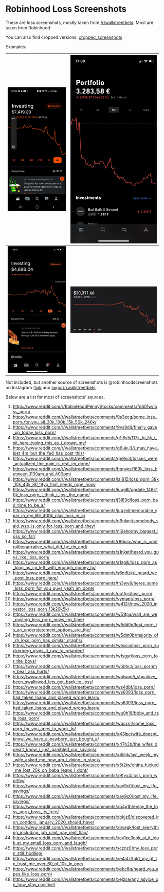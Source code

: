 # Robinhood Loss Screenshots

These are loss screenshots, mostly taken from [/r/wallstreetbets](https://www.reddit.com/r/wallstreetbets/). Most are taken from Robinhood.

You can also find cropped versions: [cropped_screenshots](cropped_screenshots/README.md)

Examples:

| ![0foi7uhopmf91](0foi7uhopmf91.jpg) |![coxvgpbfaun91](coxvgpbfaun91.jpg) |
|:--|:--|
| ![c877y0hq6tc91](c877y0hq6tc91.jpg)| ![7giukx0u5gx11](7giukx0u5gx11.webp)

Not included, but another source of screenshots is @robinhoodscreenshots on Instagram ([link](https://www.instagram.com/robinhoodscreenshots/) and [imgur/r/wallstreetbets](https://imgur.com/r/wallstreetbets/).

Below are a list for most of screenshots' sources.
1. https://www.reddit.com/r/RobinHoodPennyStocks/comments/fd601w/loss_porn/
2. https://www.reddit.com/r/wallstreetbets/comments/9s3ocg/some_loss_porn_for_you_all_30k_100k_15k_50k_240k/
3. https://www.reddit.com/r/wallstreetbets/comments/9vs8d8/finally_gave_up_today_loss_porn/
4. https://www.reddit.com/r/wallstreetbets/comments/g1l6v5/117k_to_5k_i_sit_here_typing_this_as_i_drown_my/
5. https://www.reddit.com/r/wallstreetbets/comments/g6uku3/i_may_have_lost_4m_but_the_fed_has_cost_this/
6. https://www.reddit.com/r/wallstreetbets/comments/ge9not/losses_were_actualized_the_pain_is_real_im_done/
7. https://www.reddit.com/r/wallstreetbets/comments/hqnyes/163k_loss_between_1130am_and_400pm/
8. https://www.reddit.com/r/wallstreetbets/comments/ial815/loss_porn_38k_10k_40k_80_19yo_that_needs_rope_now/
9. https://www.reddit.com/r/wallstreetbets/comments/iuug8l/update_146k10k_loss_porn_i_think_i_lost_the_game/
10. https://www.reddit.com/r/wallstreetbets/comments/j3l89d/loss_porn_bad_time_to_be_a/
11. https://www.reddit.com/r/wallstreetbets/comments/jugzel/memorable_year_in_my_life_400k_plus_loss_in_a/
12. https://www.reddit.com/r/wallstreetbets/comments/n9nkmj/somebody_said_wsb_is_only_for_loss_porn_and_they/
13. https://www.reddit.com/r/wallstreetbets/comments/ni6ehp/my_biggest_loss_so_far/
14. https://www.reddit.com/r/wallstreetbets/comments/r86occ/who_is_controlthenarrative_what_did_he_do_and/
15. https://www.reddit.com/r/wallstreetbets/comments/s1nket/heard_you_guys_like_loss_porn/
16. https://www.reddit.com/r/wallstreetbets/comments/s1zglk/loss_porn_as_long_as_im_left_with_enough_money_to/
17. https://www.reddit.com/r/wallstreetbets/comments/s6m5zk/i_heard_we_post_loss_porn_here/
18. https://www.reddit.com/r/wallstreetbets/comments/th3wy8/heres_some_loss_porn_for_you_guys_yeah_im_done/
19. https://www.reddit.com/r/wallstreetbets/comments/uoffgs/loss_porn/
20. https://www.reddit.com/r/wallstreetbets/comments/vymapt/loss_porn/
21. https://www.reddit.com/r/wallstreetbets/comments/w412lj/new_2020_investor_loss_porn_13k20k5k/
22. https://www.reddit.com/r/wallstreetbets/comments/w51tpa/wait_are_we_posting_loss_porn_nows_my_time/
23. https://www.reddit.com/r/wallstreetbets/comments/w5dd0e/lost_porn_is_an_understatement_options_are_the/
24. https://www.reddit.com/r/wallstreetbets/comments/w5dm0b/majority_of_rh_loss_porn_has_similar_graphs/
25. https://www.reddit.com/r/wallstreetbets/comments/wexcia/loss_porn_zuckerberg_gives_it_raw_to_retarded/
26. https://www.reddit.com/r/wallstreetbets/comments/wfsgyr/loss_porn_for_the_boys/
27. https://www.reddit.com/r/wallstreetbets/comments/wobhut/loss_pornmy_bear_ass_hurts/
28. https://www.reddit.com/r/wallstreetbets/comments/wolwon/i_shouldve_been_swallowed_lets_get_back_to_loss/
29. https://www.reddit.com/r/wallstreetbets/comments/ws4dbf/loss_porn/
30. https://www.reddit.com/r/wallstreetbets/comments/ws6093/loss_porn_had_taken_loans_and_played_wrong_learn/
31. https://www.reddit.com/r/wallstreetbets/comments/ws6093/loss_porn_had_taken_loans_and_played_wrong_learn/
32. https://www.reddit.com/r/wallstreetbets/comments/wu0h18/bbby_and_tsla_loss_porn/
33. https://www.reddit.com/r/wallstreetbets/comments/wucxs1/some_loss_porn_for_you_apes_to_wack_to/
34. https://www.reddit.com/r/wallstreetbets/comments/x43lpc/wife_doesnt_know_we_have_a_newborn_just_bought_a/
35. https://www.reddit.com/r/wallstreetbets/comments/x47h3b/the_wifes_doesnt_know_i_just_gambled_our_savings/
36. https://www.reddit.com/r/wallstreetbets/comments/x4ljbk/last_week_my_wife_asked_me_how_am_i_doing_in_stock/
37. https://www.reddit.com/r/wallstreetbets/comments/x5t2iw/china_fucked_me_lost_20k_on_baba_leaps_i_dont/
38. https://www.reddit.com/r/wallstreetbets/comments/x9fvx4/loss_porn_worthy/
39. https://www.reddit.com/r/wallstreetbets/comments/xay9c0/lost_my_life_savings/
40. https://www.reddit.com/r/wallstreetbets/comments/xay9c0/lost_my_life_savings/
41. https://www.reddit.com/r/wallstreetbets/comments/xb4g1b/enjoy_the_loss_porn_boys_its_free/
42. https://www.reddit.com/r/wallstreetbets/comments/xbkjz6/discovered_iron_condors_january_2020_should_have/
43. https://www.reddit.com/r/wallstreetbets/comments/xbvegk/lost_everything_including_job_cant_pay_rent_flair/
44. https://www.reddit.com/r/wallstreetbets/comments/xcv1xc/look_at_it_look_at_my_small_loss_porn_and_laugh/
45. https://www.reddit.com/r/wallstreetbets/comments/xcznz0/my_loss_porn_still_hodling/
46. https://www.reddit.com/r/wallstreetbets/comments/xe4atz/told_my_gf_to_trust_me_over_60_of_10k_in_one/
47. https://www.reddit.com/r/wallstreetbets/comments/xebc8q/heard_you_apes_like_loss_porn/
48. https://www.reddit.com/r/wallstreetbets/comments/xejzce/any_advice_on_how_stay_positive/